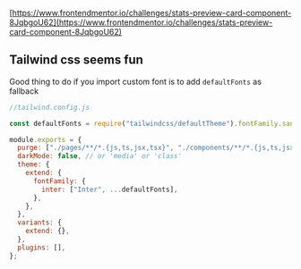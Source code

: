 [https://www.frontendmentor.io/challenges/stats-preview-card-component-8JqbgoU62](https://www.frontendmentor.io/challenges/stats-preview-card-component-8JqbgoU62)

## Tailwind css seems fun

Good thing to do if you import custom font is to add `defaultFonts` as fallback

```js
//tailwind.config.js

const defaultFonts = require("tailwindcss/defaultTheme").fontFamily.sans;

module.exports = {
  purge: ["./pages/**/*.{js,ts,jsx,tsx}", "./components/**/*.{js,ts,jsx,tsx}"],
  darkMode: false, // or 'media' or 'class'
  theme: {
    extend: {
      fontFamily: {
        inter: ["Inter", ...defaultFonts],
      },
    },
  },
  variants: {
    extend: {},
  },
  plugins: [],
};
```
